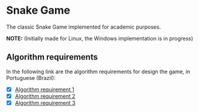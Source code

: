 # Snake Game
The classic Snake Game implemented for academic purposes.

**NOTE:** (Initially made for Linux, the Windows implementation is in progress)

## Algorithm requirements
In the following link are the algorithm requirements for design the game, in Portuguese (Brazil):
- [x] [Algorithm requirement 1](https://github.com/matheusguimr/snake-game/blob/master/trabalho_01.pdf)
- [x] [Algorithm requirement 2](https://github.com/matheusguimr/snake-game/blob/master/trabalho_02.pdf)
- [x] [Algorithm requirement 3](https://github.com/matheusguimr/snake-game/blob/master/trabalho_03.pdf)
